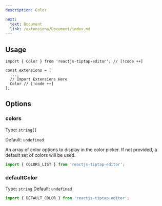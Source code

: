 ```yaml
---
description: Color

next:
  text: Document
  link: /extensions/Document/index.md
---
```


## Usage

```tsx
import { Color } from 'reactjs-tiptap-editor'; // [!code ++]

const extensions = [
  ...,
  // Import Extensions Here
  Color // [!code ++]
];
```

## Options

### colors

Type: `string[]`

Default: `undefined`

An array of color options to display in the color picker. If not provided, a default set of colors will be used.

```js
import { COLORS_LIST } from 'reactjs-tiptap-editor';
```

### defaultColor

Type: `string`
Default: `undefined`

```js
import { DEFAULT_COLOR } from 'reactjs-tiptap-editor';
```
